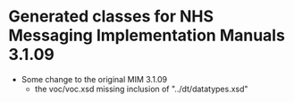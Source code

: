 ﻿# Generated classes for NHS Messaging Implementation Manuals 3.1.09
- Some change to the original MIM 3.1.09
  - the voc/voc.xsd missing inclusion of "../dt/datatypes.xsd"
  